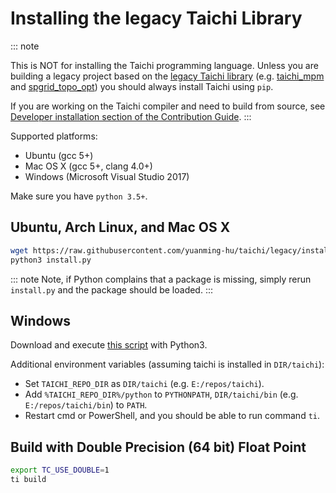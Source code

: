# Installing the legacy Taichi Library

::: note

This is NOT for installing the Taichi programming language. Unless you are building a legacy project based on the [legacy Taichi library](https://github.com/yuanming-hu/taichi/tree/legacy) (e.g. [taichi_mpm](https://github.com/yuanming-hu/taichi_mpm) and [spgrid_topo_opt](https://github.com/yuanming-hu/spgrid_topo_opt)) you should always install Taichi using `pip`.

If you are working on the Taichi compiler and need to build from source, see [Developer installation section of the Contribution Guide](../../contribution/dev_install.md). :::

Supported platforms:

- Ubuntu (gcc 5+)
- Mac OS X (gcc 5+, clang 4.0+)
- Windows (Microsoft Visual Studio 2017)

Make sure you have `python 3.5+`.

## Ubuntu, Arch Linux, and Mac OS X

```bash
wget https://raw.githubusercontent.com/yuanming-hu/taichi/legacy/install.py
python3 install.py
```

::: note Note, if Python complains that a package is missing, simply rerun `install.py` and the package should be loaded. :::

## Windows

Download and execute [this script](https://raw.githubusercontent.com/yuanming-hu/taichi/legacy/install.py) with Python3.

Additional environment variables (assuming taichi is installed in `DIR/taichi`):

- Set `TAICHI_REPO_DIR` as `DIR/taichi` (e.g. `E:/repos/taichi`).
- Add `%TAICHI_REPO_DIR%/python` to `PYTHONPATH`, `DIR/taichi/bin` (e.g. `E:/repos/taichi/bin`) to `PATH`.
- Restart cmd or PowerShell, and you should be able to run command `ti`.

## Build with Double Precision (64 bit) Float Point

```bash
export TC_USE_DOUBLE=1
ti build
```
